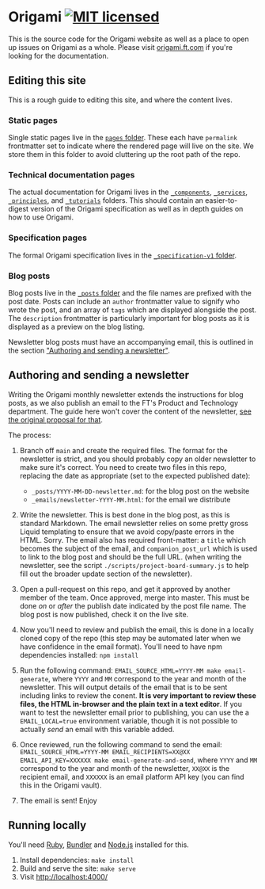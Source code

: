 # Origami [![MIT licensed](https://img.shields.io/badge/license-MIT-blue.svg)](./LICENSE)

This is the source code for the Origami website as well as a place to open up issues on Origami as a whole. Please visit [origami.ft.com] if you're looking for the documentation.

## Editing this site

This is a rough guide to editing this site, and where the content lives.

### Static pages

Single static pages live in the [`pages` folder](pages). These each have `permalink` frontmatter set to indicate where the rendered page will live on the site. We store them in this folder to avoid cluttering up the root path of the repo.

### Technical documentation pages

The actual documentation for Origami lives in the [`_components`](_components), [`_services`](_services), [`_principles`](_principles), and [`_tutorials`](_tutorials) folders. This should contain an easier-to-digest version of the Origami specification as well as in depth guides on how to use Origami.

### Specification pages

The formal Origami specification lives in the [`_specification-v1` folder](_specification-v1).

### Blog posts

Blog posts live in the [`_posts` folder](_posts) and the file names are prefixed with the post date. Posts can include an `author` frontmatter value to signify who wrote the post, and an array of `tags` which are displayed alongside the post. The `description` frontmatter is particularly important for blog posts as it is displayed as a preview on the blog listing.

Newsletter blog posts must have an accompanying email, this is outlined in the section ["Authoring and sending a newsletter"](#authoring-and-sending-a-newsletter).

## Authoring and sending a newsletter

Writing the Origami monthly newsletter extends the instructions for blog posts, as we also publish an email to the FT's Product and Technology department. The guide here won't cover the content of the newsletter, [see the original proposal for that](https://docs.google.com/document/d/1qFXWl3xcx3MUL7FHGa7eA90TjGxDdLFTItizILKHZ2k/edit).

The process:

1. Branch off `main` and create the required files. The format for the newsletter is strict, and you should probably copy an older newsletter to make sure it's correct. You need to create two files in this repo, replacing the date as appropriate (set to the expected published date):


    - `_posts/YYYY-MM-DD-newsletter.md`: for the blog post on the website
    - `_emails/newsletter-YYYY-MM.html`: for the email we distribute

2. Write the newsletter. This is best done in the blog post, as this is standard Markdown. The email newsletter relies on some pretty gross Liquid templating to ensure that we avoid copy/paste errors in the HTML. Sorry. The email also has required front-matter: a `title` which becomes the subject of the email, and `companion_post_url` which is used to link to the blog post and should be the full URL. (when writing the newsletter, see the script `./scripts/project-board-summary.js` to help fill out the broader update section of the newsletter).

3. Open a pull-request on this repo, and get it approved by another member of the team. Once approved, merge into master. This must be done _on_ or _after_ the publish date indicated by the post file name. The blog post is now published, check it on the live site.

4. Now you'll need to review and publish the email, this is done in a locally cloned copy of the repo (this step may be automated later when we have confidence in the email format). You'll need to have npm dependencies installed: `npm install`

5. Run the following command: `EMAIL_SOURCE_HTML=YYYY-MM make email-generate`, where `YYYY` and `MM` correspond to the year and month of the newsletter. This will output details of the email that is to be sent including links to review the conent. **It is very important to review these files, the HTML in-browser and the plain text in a text editor**. If you want to test the newsletter email prior to publishing, you can use the a `EMAIL_LOCAL=true` environment variable, though it is not possible to actually _send_ an email with this variable added.

6. Once reviewed, run the following command to send the email: `EMAIL_SOURCE_HTML=YYYY-MM EMAIL_RECIPIENTS=XX@XX EMAIL_API_KEY=XXXXXX make email-generate-and-send`, where `YYYY` and `MM` correspond to the year and month of the newsletter, `XX@XX` is the recipient email, and `XXXXXX` is an email platform API key (you can find this in the Origami vault).

7. The email is sent! Enjoy

## Running locally

You'll need [Ruby], [Bundler] and [Node.js] installed for this.

1. Install dependencies: `make install`
2. Build and serve the site: `make serve`
3. Visit <http://localhost:4000/>

[bundler]: http://bundler.io/
[jekyll]: http://jekyllrb.com/
[node.js]: https://nodejs.org/
[origami.ft.com]: http://origami.ft.com/
[ruby]: https://www.ruby-lang.org/en/
